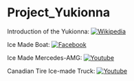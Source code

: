 # Project_Yukionna

Introduction of the Yukionna: [![Wikipedia](https://img.shields.io/badge/Wikipedia-%23000000.svg?style=for-the-badge&logo=wikipedia&logoColor=white)](https://en.wikipedia.org/wiki/Yuki-onna)

Ice Made Boat: [![Facebook](https://img.shields.io/badge/Facebook-1877F2?style=for-the-badge&logo=facebook&logoColor=white)](https://www.facebook.com/supercarblondie/videos/this-guy-made-a-boat-out-of-ice/925564788918928/)

Ice Made Mercedes-AMG: [![Youtube](https://img.shields.io/badge/YouTube-FF0000?style=for-the-badge&logo=youtube&logoColor=white)](https://www.youtube.com/watch?v=2v-h195daZg)

Canadian Tire Ice-made Truck: [![Youtube](https://img.shields.io/badge/YouTube-FF0000?style=for-the-badge&logo=youtube&logoColor=white)](https://www.youtube.com/watch?v=oolRK9QMfqI)
